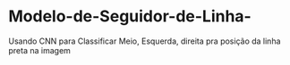 # Modelo-de-Seguidor-de-Linha-
Usando CNN para Classificar Meio, Esquerda, direita pra posição da linha preta na imagem

